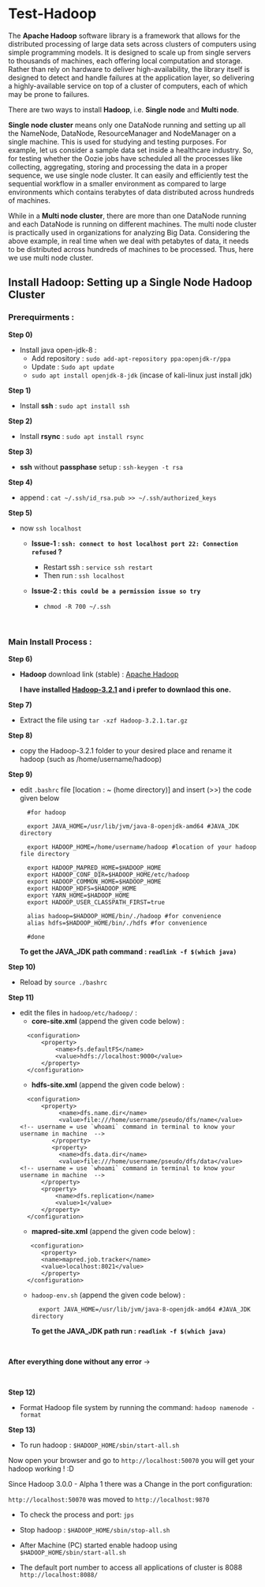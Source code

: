 # Test-Hadoop

The **Apache Hadoop** software library is a framework that allows for the distributed processing of large data sets across clusters of computers using simple programming models. It is designed to scale up from single servers to thousands of machines, each offering local computation and storage. Rather than rely on hardware to deliver high-availability, the library itself is designed to detect and handle failures at the application layer, so delivering a highly-available service on top of a cluster of computers, each of which may be prone to failures.



There are two ways to install **Hadoop**, i.e. **Single node** and **Multi node**.

**Single node cluster** means only one DataNode running and setting up all the NameNode, DataNode, ResourceManager and NodeManager on a single machine. This is used for studying and testing purposes. For example, let us consider a sample data set inside a healthcare industry. So, for testing whether the Oozie jobs have scheduled all the processes like collecting, aggregating, storing and processing the data in a proper sequence, we use single node cluster. It can easily and efficiently test the sequential workflow in a smaller environment as compared to large environments which contains terabytes of data distributed across hundreds of machines. 

While in a **Multi node cluster**, there are more than one DataNode running and each DataNode is running on different machines. The multi node cluster is practically used in organizations for analyzing Big Data. Considering the above example, in real time when we deal with petabytes of data, it needs to be distributed across hundreds of machines to be processed. Thus, here we use multi node cluster.

## Install Hadoop: Setting up a Single Node Hadoop Cluster

### Prerequirments :

**Step 0)** 

 - Install java open-jdk-8 :
   - Add repository :  `sudo add-apt-repository ppa:openjdk-r/ppa` 
   - Update : `Sudo apt update`
   - `sudo apt install openjdk-8-jdk` (incase of kali-linux just install jdk)

**Step 1)** 
- Install **ssh** : `sudo apt install ssh` <br>
  
**Step 2)**
- Install **rsync** : `sudo apt install rsync`<br>

**Step 3)**

- **ssh** without **passphase** setup : `ssh-keygen -t rsa`<br>

**Step 4)**

- append : `cat ~/.ssh/id_rsa.pub >> ~/.ssh/authorized_keys`<br>

**Step 5)**

- now `ssh localhost` <br>

    - **Issue-1 : `ssh: connect to host localhost port 22: Connection refused` ?**<br>
    
      - Restart ssh :  `service ssh restart` <br>
      - Then run :  `ssh localhost`<br>
  
    - **Issue-2 :  `this could be a permission issue so try`** 
      - `chmod -R 700 ~/.ssh`

<br>

### Main Install Process :

**Step 6)**

  - **Hadoop** download link (stable) :
    [Apache Hadoop](https://archive.apache.org/dist/hadoop/core/)

    **I have installed [Hadoop-3.2.1](https://archive.apache.org/dist/hadoop/core/stable2/hadoop-3.2.1.tar.gz) and i prefer to downlaod this one.**

**Step 7)**

- Extract the file using `tar -xzf Hadoop-3.2.1.tar.gz`

**Step 8)**

- copy the Hadoop-3.2.1 folder to your desired place and rename it hadoop (such as /home/username/hadoop)

**Step 9)**

- edit ``.bashrc`` file [location : ~ (home directory)] and insert (>>) the code given below

    > 
        #for hadoop

        export JAVA_HOME=/usr/lib/jvm/java-8-openjdk-amd64 #JAVA_JDK directory
        
        export HADOOP_HOME=/home/username/hadoop #location of your hadoop file directory

        export HADOOP_MAPRED_HOME=$HADOOP_HOME
        export HADOOP_CONF_DIR=$HADOOP_HOME/etc/hadoop
        export HADOOP_COMMON_HOME=$HADOOP_HOME
        export HADOOP_HDFS=$HADOOP_HOME
        export YARN_HOME=$HADOOP_HOME
        export HADOOP_USER_CLASSPATH_FIRST=true

        alias hadoop=$HADOOP_HOME/bin/./hadoop #for convenience
        alias hdfs=$HADOOP_HOME/bin/./hdfs #for convenience

        #done


    **To get the JAVA_JDK path command : `readlink -f $(which java)`**

**Step 10)**

- Reload by `source ./bashrc`

**Step 11)**

- edit the files in `hadoop/etc/hadoop/` :
    - **core-site.xml** (append the given code below) :
    > 
        <configuration>
            <property>
                <name>fs.defaultFS</name>
                <value>hdfs://localhost:9000</value>
            </property>
        </configuration>

    - **hdfs-site.xml** (append the given code below) :
    >
        <configuration>
            <property>
                 <name>dfs.name.dir</name>
                 <value>file:///home/username/pseudo/dfs/name</value>  <!-- username = use `whoami` command in terminal to know your username in machine  -->
               </property>
               <property>
                 <name>dfs.data.dir</name>
                 <value>file:///home/username/pseudo/dfs/data</value>  <!-- username = use `whoami` command in terminal to know your username in machine  -->
            </property>
            <property>
                <name>dfs.replication</name>
                <value>1</value>
            </property>
        </configuration>

    - **mapred-site.xml** (append the given code below) :
    > 
         <configuration>
            <property>
            <name>mapred.job.tracker</name>
            <value>localhost:8021</value>
            </property>
        </configuration>

    - ``hadoop-env.sh`` (append the given code below) :
        > 
            export JAVA_HOME=/usr/lib/jvm/java-8-openjdk-amd64 #JAVA_JDK directory
    
        **To get the JAVA_JDK path run : `readlink -f $(which java)`**

<br>

**After everything done without any error** -> 

<br>

**Step 12)**

- Format Hadoop file system by running the command: `hadoop namenode -format` 

**Step 13)**

- To run hadoop : `$HADOOP_HOME/sbin/start-all.sh`

Now open your browser and go to `http://localhost:50070` you will get your hadoop working ! :D 


Since Hadoop 3.0.0 - Alpha 1 there was a Change in the port configuration:

`http://localhost:50070` was moved to `http://localhost:9870`

- To check the process and port: `jps`

- Stop hadoop : ``$HADOOP_HOME/sbin/stop-all.sh``

- After Machine (PC) started enable hadoop using ``$HADOOP_HOME/sbin/start-all.sh``

- The default port number to access all applications of cluster is 8088 `http://localhost:8088/`